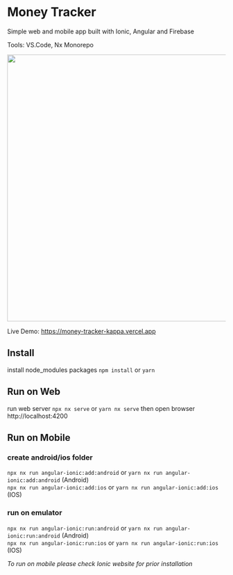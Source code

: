 # Money Tracker

Simple web and mobile app built with Ionic, Angular and Firebase

Tools: VS.Code, Nx Monorepo

<p style="text-align: center;"><img src="https://raw.githubusercontent.com/madipta/money-tracker/main/ss/money-tracker.png" width="614"></p>


Live Demo: https://money-tracker-kappa.vercel.app

## Install

install node_modules packages
`npm install` or `yarn`   

## Run on Web

run web server `npx nx serve` or `yarn nx serve` then open browser http://localhost:4200   

## Run on Mobile

### create android/ios folder
`npx nx run angular-ionic:add:android` or `yarn nx run angular-ionic:add:android` (Android)   
`npx nx run angular-ionic:add:ios` or `yarn nx run angular-ionic:add:ios` (IOS)   

### run on emulator
`npx nx run angular-ionic:run:android` or `yarn nx run angular-ionic:run:android` (Android)   
`npx nx run angular-ionic:run:ios` or `yarn nx run angular-ionic:run:ios` (IOS)   

<p><i>To run on mobile please check Ionic website for prior installation</i></p>
